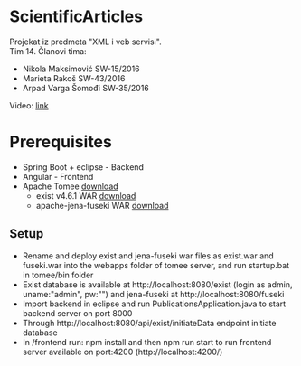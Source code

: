 # ScientificArticles
Projekat iz predmeta "XML i veb servisi".  
Tim 14.
  Članovi tima:
  - Nikola Maksimović SW-15/2016
  - Marieta Rakoš SW-43/2016
  - Arpad Varga Šomođi  SW-35/2016
  
Video: [link]()

# Prerequisites
- Spring Boot + eclipse - Backend
- Angular - Frontend
- Apache Tomee [download](http://tomee.apache.org/download-ng.html)
  - exist v4.6.1 WAR [download](https://bintray.com/existdb/releases/exist/4.6.1/view)
  - apache-jena-fuseki WAR [download](https://jena.apache.org/download/index.cgi#apache-jena-fuseki)

## Setup
* Rename and deploy exist and jena-fuseki war files as exist.war and fuseki.war into the webapps folder of tomee server, and run startup.bat in tomee/bin folder
* Exist database is available at http://localhost:8080/exist (login as admin, uname:"admin", pw:"") and jena-fuseki at http://localhost:8080/fuseki
* Import backend in eclipse and run PublicationsApplication.java to start backend server on port 8000
* Through  http://localhost:8080/api/exist/initiateData endpoint initiate database
* In /frontend run: npm install and then npm run start to run frontend server available on port:4200 (http://localhost:4200/)
